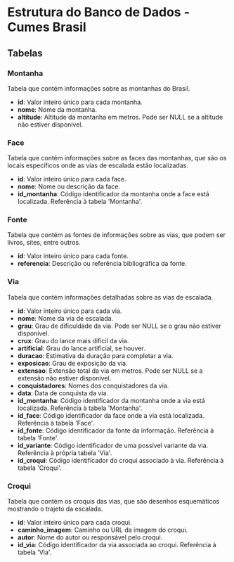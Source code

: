 # Estrutura do Banco de Dados - Cumes Brasil

## Tabelas

### Montanha

Tabela que contém informações sobre as montanhas do Brasil.

- **id**: Valor inteiro único para cada montanha.
- **nome**: Nome da montanha.
- **altitude**: Altitude da montanha em metros. Pode ser NULL se a altitude não estiver disponível.

### Face

Tabela que contém informações sobre as faces das montanhas, que são os locais específicos onde as vias de escalada estão localizadas.

- **id**: Valor inteiro único para cada face.
- **nome**: Nome ou descrição da face.
- **id_montanha**: Código identificador da montanha onde a face está localizada. Referência à tabela 'Montanha'.

### Fonte

Tabela que contém as fontes de informações sobre as vias, que podem ser livros, sites, entre outros.

- **id**: Valor inteiro único para cada fonte.
- **referencia**: Descrição ou referência bibliográfica da fonte.

### Via

Tabela que contém informações detalhadas sobre as vias de escalada.

- **id**: Valor inteiro único para cada via.
- **nome**: Nome da via de escalada.
- **grau**: Grau de dificuldade da via. Pode ser NULL se o grau não estiver disponível.
- **crux**: Grau do lance mais difícil da via.
- **artificial**: Grau do lance artificial, se houver.
- **duracao**: Estimativa da duração para completar a via.
- **exposicao**: Grau de exposição da via.
- **extensao**: Extensão total da via em metros. Pode ser NULL se a extensão não estiver disponível.
- **conquistadores**: Nomes dos conquistadores da via.
- **data**: Data de conquista da via.
- **id_montanha**: Código identificador da montanha onde a via está localizada. Referência à tabela 'Montanha'.
- **id_face**: Código identificador da face onde a via está localizada. Referência à tabela 'Face'.
- **id_fonte**: Código identificador da fonte da informação. Referência à tabela 'Fonte'.
- **id_variante**: Código identificador de uma possível variante da via. Referência à própria tabela 'Via'.
- **id_croqui**: Código identificador do croqui associado à via. Referência à tabela 'Croqui'.

### Croqui

Tabela que contém os croquis das vias, que são desenhos esquemáticos mostrando o trajeto da escalada.

- **id**: Valor inteiro único para cada croqui.
- **caminho_imagem**: Caminho ou URL da imagem do croqui.
- **autor**: Nome do autor ou responsável pelo croqui.
- **id_via**: Código identificador da via associada ao croqui. Referência à tabela 'Via'.
